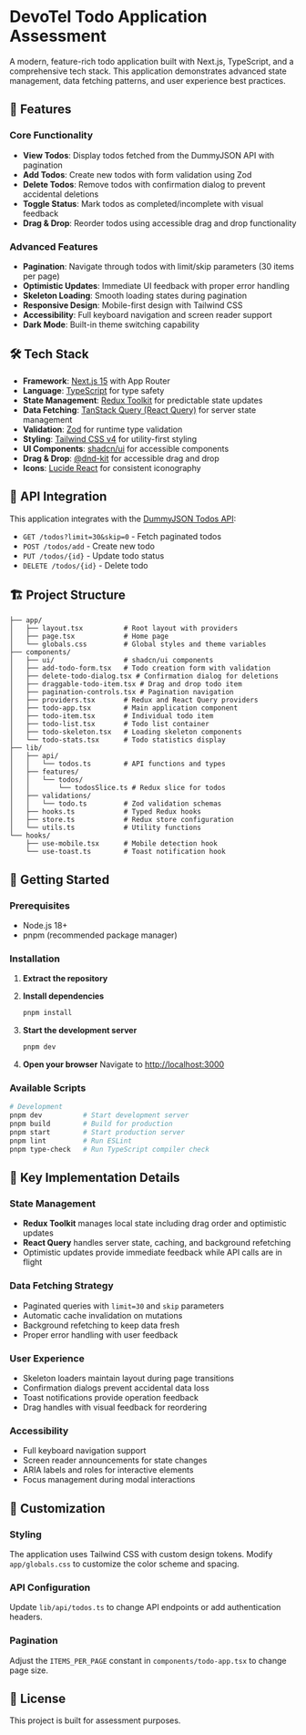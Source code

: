 # DevoTel Todo Application Assessment

A modern, feature-rich todo application built with Next.js, TypeScript, and a comprehensive tech stack. This application demonstrates advanced state management, data fetching patterns, and user experience best practices.

## 🚀 Features

### Core Functionality
- **View Todos**: Display todos fetched from the DummyJSON API with pagination
- **Add Todos**: Create new todos with form validation using Zod
- **Delete Todos**: Remove todos with confirmation dialog to prevent accidental deletions
- **Toggle Status**: Mark todos as completed/incomplete with visual feedback
- **Drag & Drop**: Reorder todos using accessible drag and drop functionality

### Advanced Features
- **Pagination**: Navigate through todos with limit/skip parameters (30 items per page)
- **Optimistic Updates**: Immediate UI feedback with proper error handling
- **Skeleton Loading**: Smooth loading states during pagination
- **Responsive Design**: Mobile-first design with Tailwind CSS
- **Accessibility**: Full keyboard navigation and screen reader support
- **Dark Mode**: Built-in theme switching capability

## 🛠️ Tech Stack

- **Framework**: [Next.js 15](https://nextjs.org/) with App Router
- **Language**: [TypeScript](https://www.typescriptlang.org/) for type safety
- **State Management**: [Redux Toolkit](https://redux-toolkit.js.org/) for predictable state updates
- **Data Fetching**: [TanStack Query (React Query)](https://tanstack.com/query) for server state management
- **Validation**: [Zod](https://zod.dev/) for runtime type validation
- **Styling**: [Tailwind CSS v4](https://tailwindcss.com/) for utility-first styling
- **UI Components**: [shadcn/ui](https://ui.shadcn.com/) for accessible components
- **Drag & Drop**: [@dnd-kit](https://dndkit.com/) for accessible drag and drop
- **Icons**: [Lucide React](https://lucide.dev/) for consistent iconography

## 📡 API Integration

This application integrates with the [DummyJSON Todos API](https://dummyjson.com/docs/todos):

- `GET /todos?limit=30&skip=0` - Fetch paginated todos
- `POST /todos/add` - Create new todo
- `PUT /todos/{id}` - Update todo status
- `DELETE /todos/{id}` - Delete todo

## 🏗️ Project Structure

```
├── app/
│   ├── layout.tsx          # Root layout with providers
│   ├── page.tsx            # Home page
│   └── globals.css         # Global styles and theme variables
├── components/
│   ├── ui/                 # shadcn/ui components
│   ├── add-todo-form.tsx   # Todo creation form with validation
│   ├── delete-todo-dialog.tsx # Confirmation dialog for deletions
│   ├── draggable-todo-item.tsx # Drag and drop todo item
│   ├── pagination-controls.tsx # Pagination navigation
│   ├── providers.tsx       # Redux and React Query providers
│   ├── todo-app.tsx        # Main application component
│   ├── todo-item.tsx       # Individual todo item
│   ├── todo-list.tsx       # Todo list container
│   ├── todo-skeleton.tsx   # Loading skeleton components
│   └── todo-stats.tsx      # Todo statistics display
├── lib/
│   ├── api/
│   │   └── todos.ts        # API functions and types
│   ├── features/
│   │   └── todos/
│   │       └── todosSlice.ts # Redux slice for todos
│   ├── validations/
│   │   └── todo.ts         # Zod validation schemas
│   ├── hooks.ts            # Typed Redux hooks
│   ├── store.ts            # Redux store configuration
│   └── utils.ts            # Utility functions
└── hooks/
    ├── use-mobile.tsx      # Mobile detection hook
    └── use-toast.ts        # Toast notification hook
```

## 🚀 Getting Started

### Prerequisites

- Node.js 18+ 
- pnpm (recommended package manager)

### Installation

1. **Extract the repository**

2. **Install dependencies**
   ```bash
   pnpm install
   ```

3. **Start the development server**
   ```bash
   pnpm dev
   ```

4. **Open your browser**
   Navigate to [http://localhost:3000](http://localhost:3000)

### Available Scripts

```bash
# Development
pnpm dev          # Start development server
pnpm build        # Build for production
pnpm start        # Start production server
pnpm lint         # Run ESLint
pnpm type-check   # Run TypeScript compiler check
```

## 🎯 Key Implementation Details

### State Management
- **Redux Toolkit** manages local state including drag order and optimistic updates
- **React Query** handles server state, caching, and background refetching
- Optimistic updates provide immediate feedback while API calls are in flight

### Data Fetching Strategy
- Paginated queries with `limit=30` and `skip` parameters
- Automatic cache invalidation on mutations
- Background refetching to keep data fresh
- Proper error handling with user feedback

### User Experience
- Skeleton loaders maintain layout during page transitions
- Confirmation dialogs prevent accidental data loss
- Toast notifications provide operation feedback
- Drag handles with visual feedback for reordering

### Accessibility
- Full keyboard navigation support
- Screen reader announcements for state changes
- ARIA labels and roles for interactive elements
- Focus management during modal interactions

## 🔧 Customization

### Styling
The application uses Tailwind CSS with custom design tokens. Modify `app/globals.css` to customize the color scheme and spacing.

### API Configuration
Update `lib/api/todos.ts` to change API endpoints or add authentication headers.

### Pagination
Adjust the `ITEMS_PER_PAGE` constant in `components/todo-app.tsx` to change page size.

## 📝 License

This project is built for assessment purposes.

